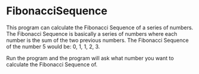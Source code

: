 # FibonacciSequence
This program can calculate the Fibonacci Sequence of a series of numbers. The Fibonacci Sequence is basically a series of numbers where each number is the sum of the two previous numbers. The Fibonacci Sequence of the number 5 would be: 0, 1, 1, 2, 3. 

Run the program and the program will ask what number you want to calculate the Fibonacci Sequence of. 


